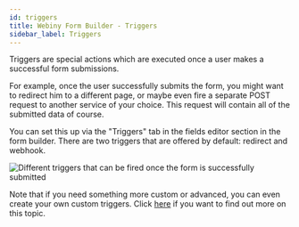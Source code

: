 ```yaml
---
id: triggers
title: Webiny Form Builder - Triggers
sidebar_label: Triggers
---
```


Triggers are special actions which are executed once a user makes a successful form submissions.

For example, once the user successfully submits the form, you might want to redirect him to a different page, or maybe even fire a separate POST request to another service of your choice. This request will contain all of the submitted data of course.

You can set this up via the "Triggers" tab in the fields editor section in the form builder. There are two triggers that are offered by default: redirect and webhook.

![Different triggers that can be fired once the form is successfully submitted](/img/webiny-apps/form-builder/triggers/triggers-options.png)

Note that if you need something more custom or advanced, you can even create your own custom triggers. Click [here](/docs/webiny-apps/form-builder/custom-form-triggers) if you want to find out more on this topic.
